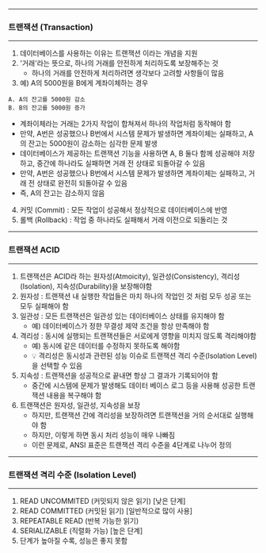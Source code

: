 -----
### 트랜잭션 (Transaction)
-----
1. 데이터베이스를 사용하는 이유는 트랜잭션 이라는 개념을 지원
2. '거래'라는 뜻으로, 하나의 거래를 안전하게 처리하도록 보장해주는 것
   - 하나의 거래를 안전하게 처리하려면 생각보다 고려할 사항들이 많음
3. 예) A의 5000원을 B에게 계좌이체하는 경우
```
A. A의 잔고를 5000원 감소
B. B의 잔고를 5000원 증가
```
   - 계좌이체라는 거래는 2가지 작업이 합쳐져서 하나의 작업처럼 동작해야 함
   - 만약, A번은 성공했으나 B번에서 시스템 문제가 발생하면 계좌이체는 실패하고, A의 잔고는 5000원이 감소하는 심각한 문제 발생
   - 데이터베이스가 제공하는 트랜잭션 기능을 사용하면 A, B 둘다 함께 성공해야 저장하고, 중간에 하나라도 실패하면 거래 전 상태로 되돌아갈 수 있음
   - 만약, A번은 성공했으나 B번에서 시스템 문제가 발생하면 계좌이체는 실패하고, 거래 전 상태로 완전히 되돌아갈 수 있음
   - 즉, A의 잔고는 감소하지 않음

4. 커밋 (Commit) : 모든 작업이 성공해서 정상적으로 데이터베이스에 반영
5. 롤백 (Rollback) : 작업 중 하나라도 실패해서 거래 이전으로 되돌리는 것

-----
### 트랜잭션 ACID
-----
1. 트랜잭션은 ACID라 하는 원자성(Atmoicity), 일관성(Consistency), 격리성(Isolation), 지속성(Durability)을 보장해야함
2. 원자성 : 트랜잭션 내 실행한 작업들은 마치 하나의 작업인 것 처럼 모두 성공 또는 모두 실패해야 함
3. 일관성 : 모든 트랜잭션은 일관성 있는 데이터베이스 상태를 유지해야 함
   - 예) 데이터베이스가 정한 무결성 제약 조건을 항상 만족해야 함
4. 격리성 : 동시에 실행되는 트랜잭션들은 서로에게 영향을 미치지 않도록 격리해야함
   - 예) 동시에 같은 데이터를 수정하지 못하도록 해야함
   - 💡 격리성은 동시성과 관련된 성능 이슈로 트랜잭션 격리 수준(Isolation Level)을 선택할 수 있음
5. 지속성 : 트랜잭션을 성공적으로 끝내면 항상 그 결과가 기록되어야 함
   - 중간에 시스템에 문제가 발생해도 데이터 베이스 로그 등을 사용해 성공한 트랜잭션 내용을 복구해야 함
6. 트랜잭션은 원자성, 일관성, 지속성을 보장
   - 하지만, 트랜잭션 간에 격리성을 보장하려면 트랜잭션을 거의 순서대로 실행해야 함
   - 하지만, 이렇게 하면 동시 처리 성능이 매우 나빠짐
   - 이런 문제로, ANSI 표준은 트랜잭션 격리 수준을 4단계로 나누어 정의

-----
### 트랜잭션 격리 수준 (Isolation Level)
-----
1. READ UNCOMMITED (커밋되지 않은 읽기) [낮은 단계]
2. READ COMMITTED (커밋된 읽기) [일반적으로 많이 사용]
3. REPEATABLE READ (반복 가능한 읽기)
4. SERIALIZABLE (직렬화 가능) [높은 단계]
5. 단계가 높아질 수록, 성능은 좋지 못함
